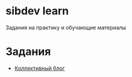 # sibdev learn

Задания на практику и обучающие материалы

# Задания

* [Коллективный блог](tasks/collective_blog.md)
